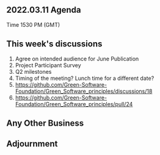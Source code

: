 ## 2022.03.11 Agenda

Time 1530 PM (GMT)

## This week's discussions

1. Agree on intended audience for June Publication
2. Project Participant Survey
3. Q2 milestones
4. Timing of the meeting? Lunch time for a different date?
5. https://github.com/Green-Software-Foundation/Green_Software_principles/discussions/18
6. https://github.com/Green-Software-Foundation/Green_Software_principles/pull/24

## Any Other Business

## Adjournment
